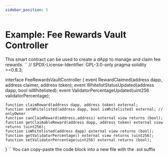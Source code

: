 ```yaml
---
sidebar_position: 5
---
```


# Example: Fee Rewards Vault Controller
This smart contract can be used to create a dApp to manage and claim fee rewards.
``
// SPDX-License-Identifier: GPL-3.0-only
pragma solidity >=0.8.3;

interface FeeRewardsVaultController {
    event RewardClaimed(address dapp, address claimer, address token);
    event WhitelistStatusUpdated(address dapp, bool isWhitelisted);
    event ValidatorPercentageUpdated(uint256 validatorPercentage);

    function claimReward(address dapp, address token) external;
    function setWhitelisted(address dapp, bool isWhitelisted) external; // onlyOwner
    function canClaimReward(address,address) external view returns (bool);
    function getClaimableReward(address dapp, address token) external view returns (uint256);
    function isWhitelisted(address dapp) external view returns (bool);
    function getValidatorPercentage() external view returns (uint256);
    function setValidatorPercentage(uint256) external returns (bool);
}
``
You can copy-paste the code block into a new file with the .sol suffix
